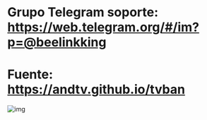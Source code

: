 # Grupo Telegram soporte: https://web.telegram.org/#/im?p=@beelinkking
# Fuente: https://andtv.github.io/tvban

![img](https://raw.githubusercontent.com/andtv/andtv.github.io/master/tvban/wizard/imagenes/tbuild.png)



